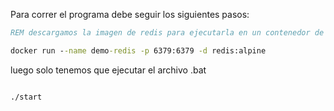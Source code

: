 Para correr el programa debe seguir los siguientes pasos:

```cmd
REM descargamos la imagen de redis para ejecutarla en un contenedor de docker

docker run --name demo-redis -p 6379:6379 -d redis:alpine


```

luego solo tenemos que ejecutar el archivo .bat

```cmd

./start

```
